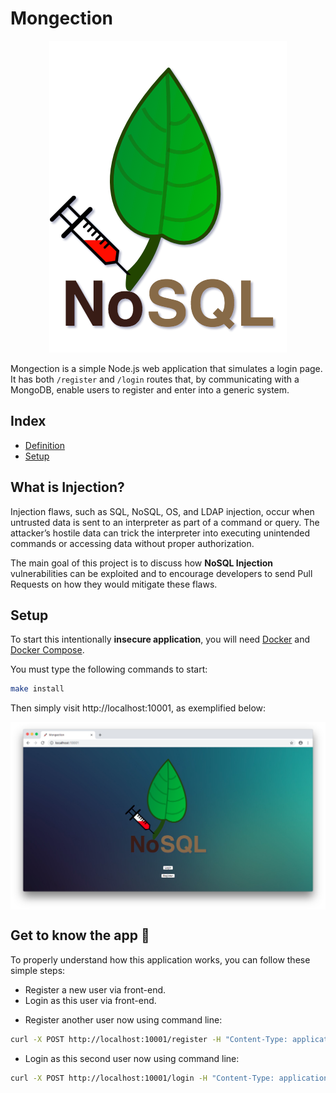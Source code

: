 # Mongection

<p align="center"><img  src="images/a1-banner.png"/></p>

Mongection is a simple Node.js web application that simulates a login page. It has both `/register` and `/login` routes
that, by communicating with a MongoDB, enable users to register and enter into a generic system.

## Index

- [Definition](#what-is-injection)
- [Setup](#setup)

## What is Injection?

Injection flaws, such as SQL, NoSQL, OS, and LDAP injection, occur when untrusted data is sent to an interpreter as part
of a command or query. The attacker’s hostile data can trick the interpreter into executing unintended commands or
accessing data without proper authorization.

The main goal of this project is to discuss how **NoSQL Injection** vulnerabilities can be exploited and to encourage
developers to send Pull Requests on how they would mitigate these flaws.

## Setup

To start this intentionally **insecure application**, you will need [Docker](https://docs.docker.com/get-docker/)
and [Docker Compose](https://docs.docker.com/compose/install/).

You must type the following commands to start:

```sh
make install
```

Then simply visit http://localhost:10001, as exemplified below:

<img src="images/attack0.png" align="center"/>

## Get to know the app 💉

To properly understand how this application works, you can follow these simple steps:

- Register a new user via front-end.
- Login as this user via front-end.

* Register another user now using command line:

```sh
curl -X POST http://localhost:10001/register -H "Content-Type: application/json" --data '{"name":"bob", "email":"bob@example.com", "password":"bobisboss"}'
```

- Login as this second user now using command line:

```sh
curl -X POST http://localhost:10001/login -H "Content-Type: application/json" --data '{"email":"bob@example.com", "password":"bobisboss"}'
```
